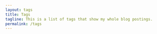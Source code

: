 ```yaml
---
layout: tags
title: Tags
tagline: This is a list of tags that show my whole blog postings.
permalink: /tags
---
```

